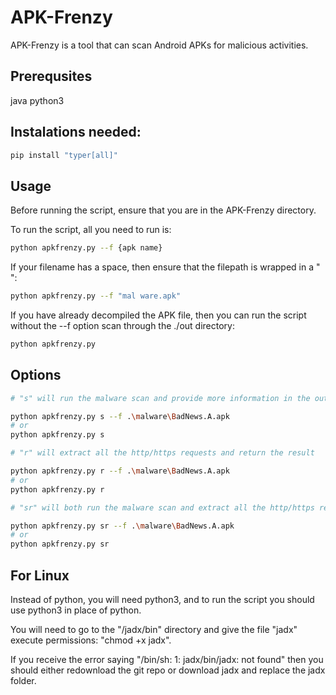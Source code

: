 # APK-Frenzy

APK-Frenzy is a tool that can scan Android APKs for malicious activities.

## Prerequsites
java
python3

## Instalations needed:
```bash
pip install "typer[all]"
```

## Usage

Before running the script, ensure that you are in the APK-Frenzy directory.

To run the script, all you need to run is:
```bash
python apkfrenzy.py --f {apk name}
```

If your filename has a space, then ensure that the filepath is wrapped in a " ":
```bash
python apkfrenzy.py --f "mal ware.apk"
```

If you have already decompiled the APK file, then you can run the script without the --f option scan through the ./out directory:
```bash
python apkfrenzy.py
```

## Options
```bash
# "s" will run the malware scan and provide more information in the output

python apkfrenzy.py s --f .\malware\BadNews.A.apk
# or
python apkfrenzy.py s

# "r" will extract all the http/https requests and return the result

python apkfrenzy.py r --f .\malware\BadNews.A.apk
# or
python apkfrenzy.py r

# "sr" will both run the malware scan and extract all the http/https requests

python apkfrenzy.py sr --f .\malware\BadNews.A.apk
# or
python apkfrenzy.py sr
```

## For Linux
Instead of python, you will need python3, and to run the script you should use python3 in place of python.

You will need to go to the "/jadx/bin" directory and give the file "jadx" execute permissions:
"chmod +x jadx".

If you receive the error saying "/bin/sh: 1: jadx/bin/jadx: not found" then you should either redownload the git repo or download jadx and replace the jadx folder.
